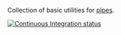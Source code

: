 Collection of basic utilities for [pipes].

[![Continuous Integration status][status-png]][status]

 [pipes]: https://github.com/pcapriotti/pipes-core
 [status-png]: https://secure.travis-ci.org/pcapriotti/pipes-extra.png
 [status]: http://travis-ci.org/pcapriotti/pipes-extra
